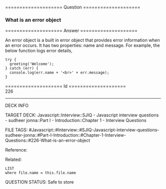 ==================== Question ====================  

### What is an error object  

==================== Answer ====================  

An error object is a built in error object that provides error information when an error occurs. It has two properties: name and message. For example, the below function logs error details,

<!-- codeblock-start -->
<pre><code class="hljs language-javascript"><span class="hljs-keyword">try</span> {
  <span class="hljs-title function_">greeting</span>(<span class="hljs-string">'Welcome'</span>);
} <span class="hljs-keyword">catch</span> (err) {
  <span class="hljs-variable language_">console</span>.<span class="hljs-title function_">log</span>(err.<span class="hljs-property">name</span> + <span class="hljs-string">'&#x3C;br>'</span> + err.<span class="hljs-property">message</span>);
}
</code></pre>
<!-- codeblock-end -->

==================== Id ====================  
226

---

DECK INFO

TARGET DECK: Javascript::Interview::SJIQ - Javascript interview questions - sudheer jonna::Part I - Introduction::Chapter 1 - Interview Questions

FILE TAGS: #Javascript::#Interview::#SJIQ-Javascript-interview-questions-sudheer-jonna::#Part-I-Introduction::#Chapter-1-Interview-Questions::#226-What-is-an-error-object

Reference:

Related:

```dataview
LIST
where file.name = this.file.name
```

QUESTION STATUS: Safe to store
